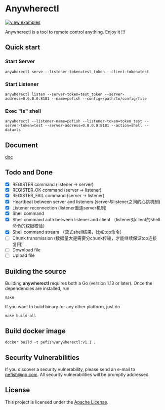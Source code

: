 # Anywherectl

[![view examples](https://img.shields.io/badge/learn%20by-examples-0C8EC5.svg?style=for-the-badge&logo=go)](https://github.com/pefish/anywherectl)

Anywherectl is a tool to remote control anything. Enjoy it !!!

## Quick start

### Start Server

```shell script
anywherectl serve --listener-token=test_token --client-token=test
```

### Start Listener

```shell script
anywherectl listen --server-token=test_token --server-address=0.0.0.0:8181 --name=pefish --config=/path/to/config/file
```

### Exec "ls" shell

```shell script
anywherectl --listener-name=pefish --listener-token=token_test --server-token=test --server-address=0.0.0.0:8181 --action=shell --data=ls
```

## Document

[doc](https://godoc.org/github.com/pefish/anywherectl)

## Todo and Done

- [x] REGISTER command (listener -> server)
- [x] REGISTER_OK command (server -> listener)
- [x] REGISTER_FAIL command (server -> listener)
- [x] Heartbeat between server and listeners (server与listener之间的心跳机制)
- [x] Listener reconnection (listener重连server机制)
- [x] Shell command
- [x] Shell command auth between listener and client （listener对client的shell命令的权限校验）
- [x] Shell command stream （流式shell结果，比如top命令）
- [ ] Chunk transmission (数据量大是需要分chunk传输，才能继续保证tcp连接复用)
- [ ] Download file
- [ ] Upload file

## Building the source

Building **anywherectl** requires both a Go (version 1.13 or later). Once the dependencies are installed, run

```shell script
make
```

If you want to build binary for any other platform, just do

```shell script
make build-all
```

## Build docker image

```shell script
docker build -t pefish/anywherectl:v1.1 .
```

## Security Vulnerabilities

If you discover a security vulnerability, please send an e-mail to [pefish@qq.com](mailto:pefish@qq.com). All security vulnerabilities will be promptly addressed.

## License

This project is licensed under the [Apache License](LICENSE).



